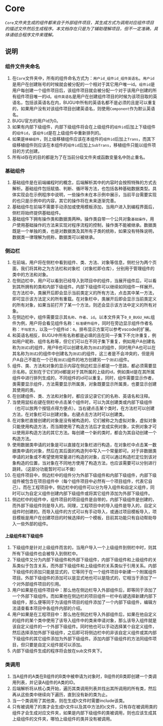 # Core

*`Core`文件夹生成的组件都来自于外部组件项目，其生成方式为调用对应组件项目的描述文件然后生成程序。本文档存在只是为了辅助理解项目，但不一定准确，具体请结合程序文件来理解。*

## 说明

### 组件文件夹命名
1. 在`Core`文件夹中，所有的组件命名方式为：`用户id_组件id_组件英语名`。`用户id`是用户在创建账号的时候就会被分配的一个相对于其它用户唯一id。`组件id`是用户每创建一个组件项目后，该组件项目就会被分配一个对于该用户创建的所有组件项目唯一的id。`组件英语名`是用户在创建组件项目的时候为该项目取的英语名，包括该英语名在内，BUGU中所有的英语名都不是必须的且是可以重复的，如果用户没有对该组件项目创建英语名，则使用`Component`作为默认英语名。
2. BUGU官方的用户id为0。
3. 如果有内部下级组件，内部下级组件将会在上级组件的`组件id`后加上下级组件的`组件id`，该`组件id`是在上级组件中重新排列的。
4. 如果是`移植组件`，则上级移植组件应该在本组件的`组件id`后加上`Trans`，而其下级移植组件则应该在本组件的`组件id`后加上`SubTrans`，移植组件只能以组件项目的方式创建。
5. 所有id存在的目的都是为了在当前分级文件夹或函数变量名中防止重名。

### 基础组件

1. 基础组件是在前端编程时的概念，后端解析其中的内容时会按照特殊的方式去解析。基础组件包括赋值、判断、循环等方法，也包括各种基础数据类型。具体实现会在示例程序中说明，一些操作未在本示例中展示，当前平台需要实现的也只是示例中的内容，其它的操作将在未来逐渐完善。
2. 基础组件在前端不需要手动添加或使用模板添加，当用户进入到编程界面后，侧栏将始终提供基础组件。
3. 基础组件下拥有操作类和数据类两种。操作类自带一个公共对象`基础操作`，用户使用基础操作的方法来实现对程序流程的控制，操作类不能被继承。数据类既是一个单独的类，也是对数据类及其所有子类的统称，如果没有特殊说明，数据类一律理解为统称，数据类可以被继承。

### 侧边栏

1. 在前端，用户将在侧栏中看到组件、类、方法、对象等信息，侧栏分为两个页面，我们将其称之为方法栏和对象栏（对象栏即仓库），分别用于管理组件的类中的方法和对象。
2. 在侧边栏中，用户可以看到已经导入到项目中的组件，当展开组件后，可以看到其所拥有的类和内部下级组件。内部下级组件可以继续如同组件一样展开。在方法栏中，类展开后即会显示当前类定义的所有方法，点击其中某一方法，即可显示该方法定义的所有重载。在对象栏中，类展开后即会显示当前类定义的所有对象，如果当前打开了某一个方法，则还会显示该方法中定义的所有对象。
3. 在侧边栏中，组件需要显示其`名称`、`作者`、`id`。以本文件夹下`0_0_BUGU_HAL`组件为例，用户将会看见组件名称：`标准硬件组件`，同时在旁边显示组件作者名称：`不咕官方`，以及一个组件id：`0`。排布显示方案可以参考vscode的扩展。
4. 和英语名相反，BUGU中所有名称都是必填的且在同一子集下不允许重复，例如用户昵称、组件名称等，但它们可以在不同子集下重复，例如用户A创建名称为`测试1`的组件，用户B也可以创建名称为`测试1`的组件，同时用户A也可以在其名称为`测试2`的组件中创建名为`测试1`的组件，这三者是不会冲突的，但是用户A自己不能在一个已有`测试1`组件的地方创建另一个`测试1`组件。
5. 组件、类、方法和对象的显示内容在侧边栏显示都是一个思路，都必须需要显示名称。区别在于它们的id都是对于其所属的上级的id，例如类id是在其所属组件中进行排列生成的，不同组件的id可以重复。同时，组件需要显示作者，类需要显示组件，方法需要显示所属类，对象既要显示所属类，也要显示创建其使用的类。
6. 在创建组件、类、方法和对象时，都应该记录它们的名称、英语名和注释。
7. 当使用鼠标右键在侧栏中点击某个组件时，可以为其创建类或内部下级组件（也可以放两个按钮点得方便点）。当右键点击某个类时，在方法栏可以创建方法，在对象栏可以创建对象。右键点击方法时可以创建类。
8. 在对象栏直接创建的对象是没有被构造的，它们被称之为虚拟对象，虚拟对象只能使用构造方法，而当期使用了构造方法后才变成实例对象，实例对象才可以使用非构造方法的其它方法。每创建一个新的类时，都会为其自动创建一个构造方法。
9.  使用数据类申请的对象是可以直接在对象栏进行构造，在对象栏中点击某一数据类申请的对象，然后在其后面的构造列中写入一个常量即可。对于非数据类申请的对象或不希望使用常量进行构造的对象，应可以通过构造栏定位到该对象构造的位置，当对象在不同地方使用了构造方法，也应该需要可以分别进行跳转。（这部分功能暂时可以不做）
10. 在组件项目中，侧边栏中的组件分为外部下级组件和内部下级组件，内部下级组件被包含在项目组件中（每个组件项目中必然有一个项目组件，代表它自己）。而在工程项目中，侧边栏中的组件可以分为导入组件和自定义组件，同时可以为自定义组件创建内部下级组件或将其它组件添加为外部下级组件。
11. 侧边栏中的组件中，组件项目的项目组件是自带的，内部下级组件是创建的，而外部下级组件则是导入的。同理，工程项目中的导入组件是导入的，自定义组件时创建的。而导入组件的方式可以有手动导入，或通过项目模板导入，项目模板是用户在创建项目的时候选择的一个模板，目前其功能只有自动帮助导入一些外部的组件。

#### 上级组件和下级组件

1. 下级组件是针对上级组件而言的，当用户导入一个上级组件到侧栏中时，则其所有下级组件也会被导入到侧栏中。
2. 下级组件又分为内部下级组件和外部下级组件，内部下级组件和上级组件的关系类似于包含关系，而外部下级组件和上级组件的关系类似于引用关系。内部下级组件的添加只能是显式的，它等同于在一个组件项目中新建一个附属组件项目。外部下级组件的添加可以是显式地也可以是隐式的，它相当于添加了一个对外部组件项目的引用。
3. 用户如果是在组件项目中：那么他在侧边栏导入外部组件后，即等同于添加了一个外部下级组件。而如果他在侧边栏的项目组件一栏中右键选择新建内部下级组件，那么便等同于为该组件项目的组件添加了一个内部下级组件，编辑方法请查看本项目中各组件内部的介绍。
4. 用户如果是在工程项目中：那么他在侧边栏导入外部组件后，如果在他自定义的组件的某个类中使用了该导入组件中的类来申请对象，那么该导入组件就是该自定义组件的一个外部下级组件。同时他也可以手动选择某个自定义组件，然后选择添加外部下级组件，之后即可将侧边栏中的非该自定义组件或其内部下级组件的其它组件添加为外部下级组件。添加内部下级组件的方法同组件项目，但只要是自定义组件就可以添加。
5. 内部下级组件生成的程序将会放在sub文件夹下。

### 类调用

1. 当A组件的A类在B组件的B类中被申请为对象时，B组件的B类即创建一个类调用列表，并记录A组件的A类的ID。
2. 后端解析将从核心类开始，遍历其类调用列表并找出其所调用的所有类，然后再从这些类中继续向下遍历，直到没有新的类为止。
3. 当一个类调用了其他类，则在生成h文件时需要include该类。
4. 只有被调用了的类才会生成h文件以及其中方法的c文件，只有存在被调用类的组件才会生成对应文件夹，如果是内部下级组件的类被调用，则也应该生成其上级组件的文件夹，哪怕上级组件的类并没有被调用。